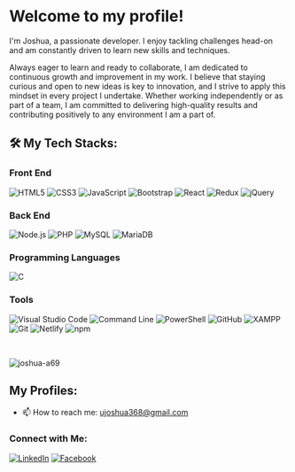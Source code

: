 # Welcome to my profile!

I'm Joshua, a passionate developer. I enjoy tackling challenges head-on and am constantly driven to learn new skills and techniques.

Always eager to learn and ready to collaborate, I am dedicated to continuous growth and improvement in my work. I believe that staying curious and open to new ideas is key to innovation, and I strive to apply this mindset in every project I undertake. Whether working independently or as part of a team, I am committed to delivering high-quality results and contributing positively to any environment I am a part of.

## 🛠 My Tech Stacks:

### Front End
![HTML5](https://img.shields.io/badge/-HTML5-E34F26?style=for-the-badge&logo=html5&logoColor=white)
![CSS3](https://img.shields.io/badge/-CSS3-1572B6?style=for-the-badge&logo=css3&logoColor=white)
![JavaScript](https://img.shields.io/badge/-JavaScript-F7DF1E?style=for-the-badge&logo=javascript&logoColor=black)
![Bootstrap](https://img.shields.io/badge/-Bootstrap-563D7C?style=for-the-badge&logo=bootstrap&logoColor=white)
![React](https://img.shields.io/badge/-React-61DAFB?style=for-the-badge&logo=react&logoColor=black)
![Redux](https://img.shields.io/badge/-Redux-764ABC?style=for-the-badge&logo=redux&logoColor=white)
![jQuery](https://img.shields.io/badge/-jQuery-0769AD?style=for-the-badge&logo=jquery&logoColor=white)

### Back End
![Node.js](https://img.shields.io/badge/-Node.js-339933?style=for-the-badge&logo=node.js&logoColor=white)
![PHP](https://img.shields.io/badge/-PHP-777BB4?style=for-the-badge&logo=php&logoColor=white)
![MySQL](https://img.shields.io/badge/-MySQL-4479A1?style=for-the-badge&logo=mysql&logoColor=white)
![MariaDB](https://img.shields.io/badge/-MariaDB-003545?style=for-the-badge&logo=mariadb&logoColor=white)

### Programming Languages
![C](https://img.shields.io/badge/-C-A8B9CC?style=for-the-badge&logo=c&logoColor=black)

### Tools
![Visual Studio Code](https://img.shields.io/badge/-Visual%20Studio%20Code-007ACC?style=for-the-badge&logo=visual-studio-code&logoColor=white)
![Command Line](https://img.shields.io/badge/-Command%20Line-4EAA25?style=for-the-badge&logo=gnubash&logoColor=white)
![PowerShell](https://img.shields.io/badge/-PowerShell-5391FE?style=for-the-badge&logo=powershell&logoColor=white)
![GitHub](https://img.shields.io/badge/-GitHub-181717?style=for-the-badge&logo=github&logoColor=white)
![XAMPP](https://img.shields.io/badge/-XAMPP-FB7A24?style=for-the-badge&logo=xampp&logoColor=white)
![Git](https://img.shields.io/badge/-Git-F05032?style=for-the-badge&logo=git&logoColor=white)
![Netlify](https://img.shields.io/badge/-Netlify-00C7B7?style=for-the-badge&logo=netlify&logoColor=white)
![npm](https://img.shields.io/badge/-npm-CB3837?style=for-the-badge&logo=npm&logoColor=white)


<br><p><img align="center" src="https://github-readme-stats.vercel.app/api/top-langs?username=joshua-a69&show_icons=true&locale=en&layout=compact" alt="joshua-a69" /></p>
  

## My Profiles:
- 📫 How to reach me: [ujoshua368@gmail.com](mailto:ujoshua368@gmail.com)

### Connect with Me:
[![LinkedIn](https://img.shields.io/badge/-LinkedIn-0077B5?style=flat-square&logo=linkedin&logoColor=white)](https://www.linkedin.com/in/joshua-russel-uy-a9b024243/)
[![Facebook](https://img.shields.io/badge/-Facebook-1877F2?style=flat-square&logo=facebook&logoColor=white)](https://www.facebook.com/joshua.uy.14)
